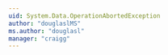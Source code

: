 ```yaml
---
uid: System.Data.OperationAbortedException
author: "douglaslMS"
ms.author: "douglasl"
manager: "craigg"
---
```

